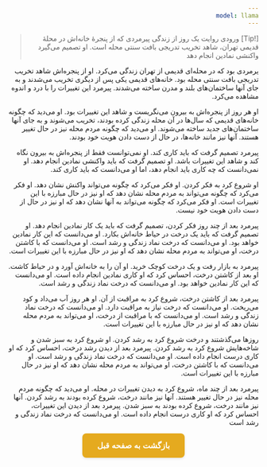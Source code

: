 ```yaml
---
model: llama
---
```


> [!Tip] ورودی
> روایت یک روز از زندگی پیرمردی که از پنجرۀ خانه‌اش در محلۀ قدیمی تهران، شاهد تخریب تدریجی بافت سنتی محله است. او تصمیم می‌گیرد واکنشی نمادین انجام دهد

یرمردی بود که در محله‌ای قدیمی از تهران زندگی می‌کرد. او از پنجره‌اش شاهد تخریب تدریجی بافت سنتی محله بود. خانه‌های قدیمی یکی پس از دیگری تخریب می‌شدند و به جای آنها ساختمان‌های بلند و مدرن ساخته می‌شدند. پیرمرد این تغییرات را با درد و اندوه مشاهده می‌کرد.

او هر روز از پنجره‌اش به بیرون می‌نگریست و شاهد این تغییرات بود. او می‌دید که چگونه خانه‌های قدیمی که سال‌ها در آن محله زندگی کرده بودند، تخریب می‌شوند و به جای آنها ساختمان‌های جدید ساخته می‌شوند. او می‌دید که چگونه مردم محله نیز در حال تغییر هستند. آنها نیز مانند خانه‌ها، در حال از دست دادن هویت خود بودند.

پیرمرد تصمیم گرفت که باید کاری کند. او نمی‌توانست فقط از پنجره‌اش به بیرون نگاه کند و شاهد این تغییرات باشد. او تصمیم گرفت که باید واکنشی نمادین انجام دهد. او نمی‌دانست که چه کاری باید انجام دهد، اما او می‌دانست که باید کاری کند.

او شروع کرد به فکر کردن. او فکر می‌کرد که چگونه می‌تواند واکنش نشان دهد. او فکر می‌کرد که چگونه می‌تواند به مردم محله نشان دهد که او نیز در حال مبارزه با این تغییرات است. او فکر می‌کرد که چگونه می‌تواند به آنها نشان دهد که او نیز در حال از دست دادن هویت خود نیست.

پیرمرد بعد از چند روز فکر کردن، تصمیم گرفت که باید یک کار نمادین انجام دهد. او تصمیم گرفت که باید یک درخت در حیاط خانه‌اش بکارد. او می‌دانست که این کار نمادین خواهد بود. او می‌دانست که درخت نماد زندگی و رشد است. او می‌دانست که با کاشتن درخت، او می‌تواند به مردم محله نشان دهد که او نیز در حال مبارزه با این تغییرات است.

پیرمرد به بازار رفت و یک درخت کوچک خرید. او آن را به خانه‌اش آورد و در حیاط کاشت. او بعد از کاشتن درخت، احساس کرد که او کاری نمادین انجام داده است. او می‌دانست که این کار نمادین خواهد بود. او می‌دانست که درخت نماد زندگی و رشد است.

پیرمرد بعد از کاشتن درخت، شروع کرد به مراقبت از آن. او هر روز آب می‌داد و کود می‌ریخت. او می‌دانست که درخت نیاز به مراقبت دارد. او می‌دانست که درخت نماد زندگی و رشد است. او می‌دانست که با مراقبت از درخت، او می‌تواند به مردم محله نشان دهد که او نیز در حال مبارزه با این تغییرات است.

روزها می‌گذشتند و درخت شروع کرد به رشد کردن. او شروع کرد به سبز شدن و شاخه‌هایش شروع کرد به رشد کردن. پیرمرد بعد از دیدن رشد درخت، احساس کرد که او کاری درست انجام داده است. او می‌دانست که درخت نماد زندگی و رشد است. او می‌دانست که با کاشتن درخت، او می‌تواند به مردم محله نشان دهد که او نیز در حال مبارزه با این تغییرات است.

پیرمرد بعد از چند ماه، شروع کرد به دیدن تغییرات در محله. او می‌دید که چگونه مردم محله نیز در حال تغییر هستند. آنها نیز مانند درخت، شروع کرده بودند به رشد کردن. آنها نیز مانند درخت، شروع کرده بودند به سبز شدن. پیرمرد بعد از دیدن این تغییرات، احساس کرد که او کاری درست انجام داده است. او می‌دانست که درخت نماد زندگی و رشد است


<html dir="rtl" lang="fa"><head> <meta charset="UTF-8"> <style> .back-button { display: inline-block; padding: 15px 30px; background-color: rgb(229, 170, 31); color: white; text-decoration: none; border-radius: 8px; font-family: 'Vazirmatn', Tahoma, Geneva, Verdana, sans-serif; font-weight: bold; font-size: 16px; border: none; cursor: pointer; transition: background-color 0.3s ease; box-shadow: 0 2px 5px rgba(0,0,0,0.1); } .back-button:hover { background-color: rgb(205, 150, 25); box-shadow: 0 3px 8px rgba(0,0,0,0.2); } .button-container { display: flex; justify-content: center; align-items: center;} </style></head><body> <div class="button-container"> <button class="back-button" onclick="window.history.back()" aria-label="بازگشت به صفحه قبل"> بازگشت به صفحه قبل </button> </div></body></html>